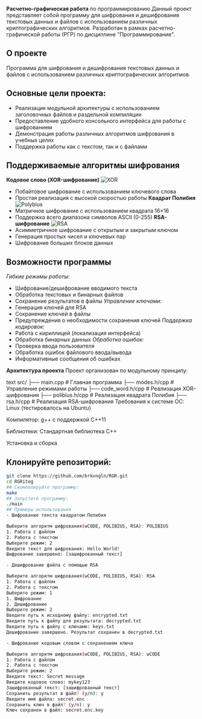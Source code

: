 **Расчетно-графическая работа** по программированию
Данный проект представляет собой программу для шифрования и дешифрования текстовых данных и файлов с использованием различных криптографических алгоритмов. Разработан в рамках расчетно-графической работы (РГР) по дисциплине "Программирование".
## О проекте
Программа для шифрования и дешифрования текстовых данных и файлов с использованием различных криптографических алгоритмов.

## Основные цели проекта:
- Реализация модульной архитектуры с использованием заголовочных файлов и раздельной компиляции
- Предоставление удобного консольного интерфейса для работы с шифрованием
- Демонстрация работы различных алгоритмов шифрования в учебных целях
- Поддержка работы как с текстом, так и с файлами

## Поддерживаемые алгоритмы шифрования
**Кодовое слово (XOR-шифрование)**
![XOR](https://img.shields.io/badge/XOR-шифрование-ff69b4)
- Побайтовое шифрование с использованием ключевого слова
- Простая реализация с высокой скоростью работы
**Квадрат Полибия**
![Polybius](https://img.shields.io/badge/Квадрат_Полибия-16x16-blueviolet)
- Матричное шифрование с использованием квадрата 16×16
- Поддержка всего диапазона символов ASCII (0-255)
**RSA-шифрование**
![RSA](https://img.shields.io/badge/RSA-Асимметричное-orange)
- Асимметричное шифрование с открытым и закрытым ключом
- Генерация простых чисел и ключевых пар
- Шифрование больших блоков данных

## Возможности программы
*Гибкие режимы работы*:
- Шифрование/дешифрование вводимого текста
- Обработка текстовых и бинарных файлов
- Сохранение результатов в файлы
*Управление ключами:*
- Генерация ключей для RSA
- Сохранение ключей в файлы
- Предупреждения о необходимости сохранения ключей
*Поддержка кодировок:*
- Работа с кириллицей (локализация интерфейса)
- Обработка бинарных данных
*Обработка ошибок:*
- Проверка ввода пользователя
- Обработка ошибок файлового ввода/вывода
- Информативные сообщения об ошибках

**Архитектура проекта**
Проект организован по модульному принципу:

text
src/
├── main.cpp            # Главная программа
├── modes.h/cpp         # Управление режимами работы
├── code_word.h/cpp     # Реализация XOR-шифрования
├── polibius.h/cpp      # Реализация квадрата Полибия
├── rsa.h/cpp           # Реализация RSA-шифрования
Требования к системе
ОС: Linux (тестировалось на Ubuntu)

Компилятор: g++ с поддержкой C++11

Библиотеки: Стандартная библиотека C++

Установка и сборка
## Клонируйте репозиторий:
```bash
git clone https://github.com/brkvngln/RGR.git
cd RGRitog
## Скомпилируйте программу:
make
## Запустите программу:
./main
## Примеры использования
- Шифрование текста квадратом Полибия

Выберите алгоритм шифрования(wCODE, POLIBIUS, RSA): POLIBIUS
1. Работа с файлом
2. Работа с текстом
Выберите режим: 2
Введите текст для шифрования: Hello World!
Шифрование завершено: [зашифрованный текст]

- Дешифрование файла с помощью RSA

Выберите алгоритм шифрования(wCODE, POLIBIUS, RSA): RSA
1. Работа с файлом
2. Работа с текстом
Выберите режим: 1
1. Шифрование
2. Дешифрование
Выберите режим: 2
Введите путь к исходному файлу: encrypted.txt
Введите путь к файлу для результата: decrypted.txt
Введите путь к файлу с ключами: keys.txt
Дешифрование завершено. Результат сохранен в decrypted.txt

- Шифрование кодовым словом с сохранением ключа

Выберите алгоритм шифрования(wCODE, POLIBIUS, RSA): wCODE
1. Работа с файлом
2. Работа с текстом
Выберите режим: 2
Введите текст: Secret message
Введите кодовое слово: mykey123
Зашифрованный текст: [зашифрованный текст]
Сохранить результат в файл? (y/n): y
Введите имя файла: secret.enc
Сохранить ключ в файл? (y/n): y
Ключ сохранен в файл: secret.enc.key
